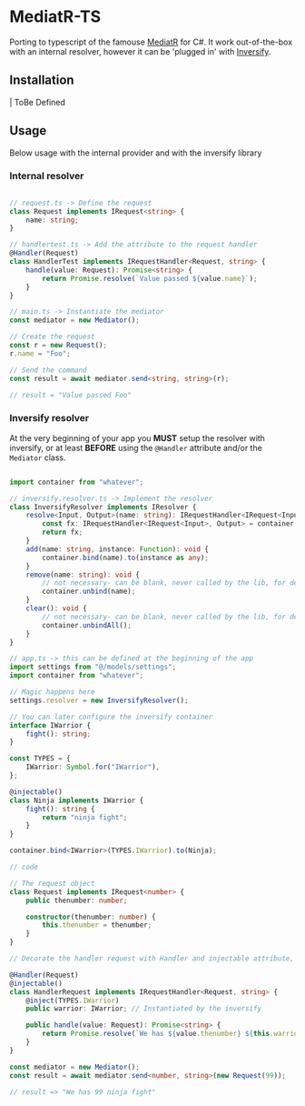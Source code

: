 # MediatR-TS

Porting to typescript of the famouse [MediatR](https://github.com/jbogard/MediatR) for C#.
It work out-of-the-box with an internal resolver, however it can be 'plugged in' with [Inversify](https://inversify.io/).

## Installation

| ToBe Defined

## Usage

Below usage with the internal provider and with the inversify library

### Internal resolver

``` typescript

// request.ts -> Define the request
class Request implements IRequest<string> {
    name: string;
}

// handlertest.ts -> Add the attribute to the request handler
@Handler(Request)
class HandlerTest implements IRequestHandler<Request, string> {
    handle(value: Request): Promise<string> {
        return Promise.resolve(`Value passed ${value.name}`);
    }
}

// main.ts -> Instantiate the mediator 
const mediator = new Mediator();

// Create the request
const r = new Request();
r.name = "Foo";

// Send the command
const result = await mediator.send<string, string>(r);

// result = "Value passed Foo"

```

### Inversify resolver

At the very beginning of your app you **MUST** setup the resolver with inversify, or at least **BEFORE** using the `@Handler` attribute and/or the `Mediator` class.

``` typescript

import container from "whatever";

// inversify.resolver.ts -> Implement the resolver
class InversifyResolver implements IResolver {
    resolve<Input, Output>(name: string): IRequestHandler<IRequest<Input>, Output> {
        const fx: IRequestHandler<IRequest<Input>, Output> = container.get(name);
        return fx;
    }
    add(name: string, instance: Function): void {
        container.bind(name).to(instance as any);
    }
    remove(name: string): void {
        // not necessary- can be blank, never called by the lib, for debugging / testing only
        container.unbind(name);
    }
    clear(): void {
        // not necessary- can be blank, never called by the lib, for debugging / testing only
        container.unbindAll();
    }
}

// app.ts -> this can be defined at the beginning of the app
import settings from "@/models/settings";
import container from "whatever";

// Magic happens here
settings.resolver = new InversifyResolver();

// You can later configure the inversify container
interface IWarrior {
    fight(): string;
}

const TYPES = {
    IWarrior: Symbol.for("IWarrior"),
};

@injectable()
class Ninja implements IWarrior {
    fight(): string {
        return "ninja fight";
    }
}

container.bind<IWarrior>(TYPES.IWarrior).to(Ninja);

// code

// The request object
class Request implements IRequest<number> {
    public thenumber: number;

    constructor(thenumber: number) {
        this.thenumber = thenumber;
    }
}

// Decorate the handler request with Handler and injectable attribute, notice the warrior property

@Handler(Request)
@injectable()
class HandlerRequest implements IRequestHandler<Request, string> {
    @inject(TYPES.IWarrior)
    public warrior: IWarrior; // Instantiated by the inversify

    public handle(value: Request): Promise<string> {
        return Promise.resolve(`We has ${value.thenumber} ${this.warrior.fight()}`);
    }
}

const mediator = new Mediator();
const result = await mediator.send<number, string>(new Request(99));

// result => "We has 99 ninja fight"

```
